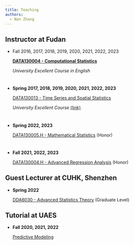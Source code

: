 ```yaml
---
title: Teaching
authors:
  - Nan Zhang
---
```


## Instructor at Fudan


- Fall 2016, 2017, 2018, 2019, 2020, 2021, 2022, 2023

    [**DATA130004 - Computational Statistics**]()

    *University Excellent Course in English*

# 

- **Spring 2017, 2018, 2019, 2020, 2021, 2022, 2023**

    [DATA130013 - Time Series and Spatial Statistics]()

    *University Excellent Course* [(link)](http://fdjpkc.fudan.edu.cn/201927/)

#

- **Spring 2022, 2023**

    [DATA130005.H - Mathematical Statistics]() (Honor)

#

- **Fall 2021, 2022, 2023**

    [DATA130004.H - Advanced Regression Analysis]() (Honor)


## Guest Lecturer at CUHK, Shenzhen

- **Spring 2022**

    [DDA6030 - Advanced Statistics Theory]() (Graduate Level)


## Tutorial at UAES

- **Fall 2020, 2021, 2022**

    [Predictive Modeling]()
